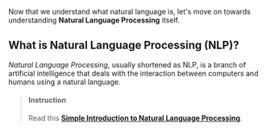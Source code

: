 

Now that we understand what natural language is, let's move on towards understanding **Natural Language Processing** itself.

## What is Natural Language Processing (NLP)?
*Natural Language Processing*, usually shortened as NLP, is a branch of artificial intelligence that deals with the interaction between computers and humans using a natural language. 

> #### Instruction
> Read this [**Simple Introduction to Natural Language Processing**](https://becominghuman.ai/a-simple-introduction-to-natural-language-processing-ea66a1747b32).